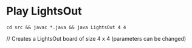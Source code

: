 # Play LightsOut

`cd src && javac *.java && java LightsOut 4 4` 

// Creates a LightsOut board of size 4 x 4 (parameters can be changed)

